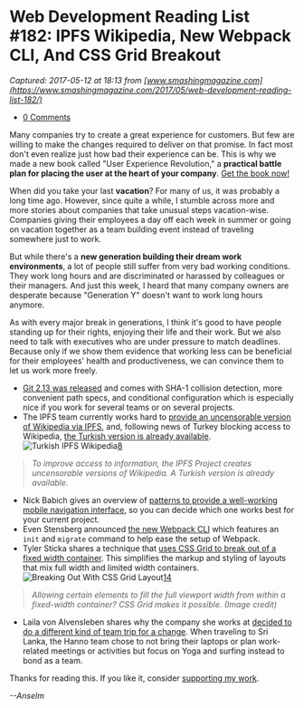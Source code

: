 # Web Development Reading List #182: IPFS Wikipedia, New Webpack CLI, And CSS Grid Breakout

_Captured: 2017-05-12 at 18:13 from [www.smashingmagazine.com](https://www.smashingmagazine.com/2017/05/web-development-reading-list-182/)_

  * [0 Comments](https://www.smashingmagazine.com/2017/05/web-development-reading-list-182/)

Many companies try to create a great experience for customers. But few are willing to make the changes required to deliver on that promise. In fact most don't even realize just how bad their experience can be. This is why we made a new book called "User Experience Revolution," a **practical battle plan for placing the user at the heart of your company**. [Get the book now!](https://shop.smashingmagazine.com/products/user-experience-revolution?utm_source=magazine&utm_campaign=ux-revolution&utm_medium=html-ad-content-1)

When did you take your last **vacation**? For many of us, it was probably a long time ago. However, since quite a while, I stumble across more and more stories about companies that take unusual steps vacation-wise. Companies giving their employees a day off each week in summer or going on vacation together as a team building event instead of traveling somewhere just to work.

But while there's a **new generation building their dream work environments**, a lot of people still suffer from very bad working conditions. They work long hours and are discriminated or harassed by colleagues or their managers. And just this week, I heard that many company owners are desperate because "Generation Y" doesn't want to work long hours anymore.

As with every major break in generations, I think it's good to have people standing up for their rights, enjoying their life and their work. But we also need to talk with executives who are under pressure to match deadlines. Because only if we show them evidence that working less can be beneficial for their employees' health and productiveness, we can convince them to let us work more freely.

  * [Git 2.13 was released](https://github.com/blog/2360-git-2-13-has-been-released) and comes with SHA-1 collision detection, more convenient path specs, and conditional configuration which is especially nice if you work for several teams or on several projects.
  * The IPFS team currently works hard to [provide an uncensorable version of Wikipedia via IPFS](https://ipfs.io/blog/24-uncensorable-wikipedia/), and, following news of Turkey blocking access to Wikipedia, [the Turkish version is already available](https://ipfs.io/ipfs/QmT5NvUtoM5nWFfrQdVrFtvGfKFmG7AHE8P34isapyhCxX/wiki/Anasayfa.html).
![Turkish IPFS Wikipedia](https://www.smashingmagazine.com/wp-content/uploads/2017/05/ipfs-wikipedia-opt.png)[8](https://www.smashingmagazine.com/2017/05/web-development-reading-list-182/)

> _To improve access to information, the IPFS Project creates uncensorable versions of Wikipedia. A Turkish version is already available._

  * Nick Babich gives an overview of [patterns to provide a well-working mobile navigation interface](https://www.smashingmagazine.com/2017/05/basic-patterns-mobile-navigation/), so you can decide which one works best for your current project.
  * Even Stensberg announced [the new Webpack CLI](https://medium.com/webpack/announcing-the-new-webpack-cli-75ce1d9b8663) which features an `init` and `migrate` command to help ease the setup of Webpack.
  * Tyler Sticka shares a technique that [uses CSS Grid to break out of a fixed width container](https://cloudfour.com/thinks/breaking-out-with-css-grid-layout/). This simplifies the markup and styling of layouts that mix full width and limited width containers.
![Breaking Out With CSS Grid Layout](https://www.smashingmagazine.com/wp-content/uploads/2017/05/breaking-out-with-css-layout-opt.png)[14](https://www.smashingmagazine.com/2017/05/web-development-reading-list-182/)

> _Allowing certain elements to fill the full viewport width from within a fixed-width container? CSS Grid makes it possible. (Image credit)_

  * Laila von Alvensleben shares why the company she works at [decided to do a different kind of team trip for a change](https://logbook.hanno.co/shipmates-in-srilanka/). When traveling to Sri Lanka, the Hanno team chose to not bring their laptops or plan work-related meetings or activities but focus on Yoga and surfing instead to bond as a team.

Thanks for reading this. If you like it, consider [supporting my work](https://wdrl.info/donate).

_--Anselm_
